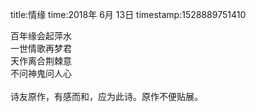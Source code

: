title:情缘
time:2018年 6月 13日
timestamp:1528889751410

百年缘会起萍水<br>一世情歌再梦君<br>天作离合荆棘意<br>不问神鬼问人心<br><br>诗友原作，有感而和，应为此诗。原作不便贴展。